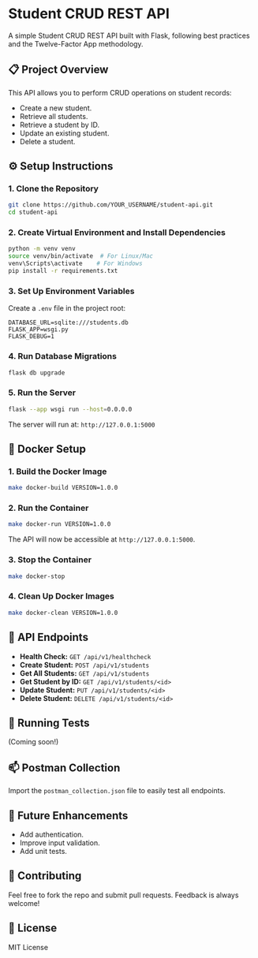 # Student CRUD REST API

A simple Student CRUD REST API built with Flask, following best practices and the Twelve-Factor App methodology.

## 📋 Project Overview
This API allows you to perform CRUD operations on student records:
- Create a new student.
- Retrieve all students.
- Retrieve a student by ID.
- Update an existing student.
- Delete a student.

## ⚙️ Setup Instructions

### 1. Clone the Repository
```bash
git clone https://github.com/YOUR_USERNAME/student-api.git
cd student-api
```

### 2. Create Virtual Environment and Install Dependencies
```bash
python -m venv venv
source venv/bin/activate  # For Linux/Mac
venv\Scripts\activate    # For Windows
pip install -r requirements.txt
```

### 3. Set Up Environment Variables
Create a `.env` file in the project root:
```
DATABASE_URL=sqlite:///students.db
FLASK_APP=wsgi.py
FLASK_DEBUG=1
```

### 4. Run Database Migrations
```bash
flask db upgrade
```

### 5. Run the Server
```bash
flask --app wsgi run --host=0.0.0.0
```
The server will run at: `http://127.0.0.1:5000`

## 🐳 Docker Setup

### 1. Build the Docker Image
```bash
make docker-build VERSION=1.0.0
```

### 2. Run the Container
```bash
make docker-run VERSION=1.0.0
```
The API will now be accessible at `http://127.0.0.1:5000`.

### 3. Stop the Container
```bash
make docker-stop
```

### 4. Clean Up Docker Images
```bash
make docker-clean VERSION=1.0.0
```

## 📌 API Endpoints

- **Health Check:** `GET /api/v1/healthcheck`
- **Create Student:** `POST /api/v1/students`
- **Get All Students:** `GET /api/v1/students`
- **Get Student by ID:** `GET /api/v1/students/<id>`
- **Update Student:** `PUT /api/v1/students/<id>`
- **Delete Student:** `DELETE /api/v1/students/<id>`

## 🧪 Running Tests
(Coming soon!)

## 📫 Postman Collection
Import the `postman_collection.json` file to easily test all endpoints.

## 🚀 Future Enhancements
- Add authentication.
- Improve input validation.
- Add unit tests.

## 🤝 Contributing
Feel free to fork the repo and submit pull requests. Feedback is always welcome!

## 📄 License
MIT License


